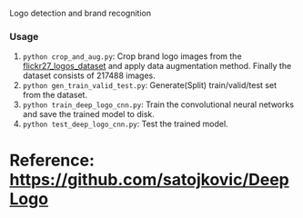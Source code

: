 Logo detection and brand recognition

### Usage

1. `python crop_and_aug.py`: Crop brand logo images from the [flickr27_logos_dataset](http://image.ntua.gr/iva/datasets/flickr_logos/) and apply data augmentation method. Finally the dataset consists of 217488 images.
2. `python gen_train_valid_test.py`: Generate(Split) train/valid/test set from the dataset.
3. `python train_deep_logo_cnn.py`: Train the convolutional neural networks and save the trained model to disk.
4. `python test_deep_logo_cnn.py`: Test the trained model.

# Reference: https://github.com/satojkovic/DeepLogo
